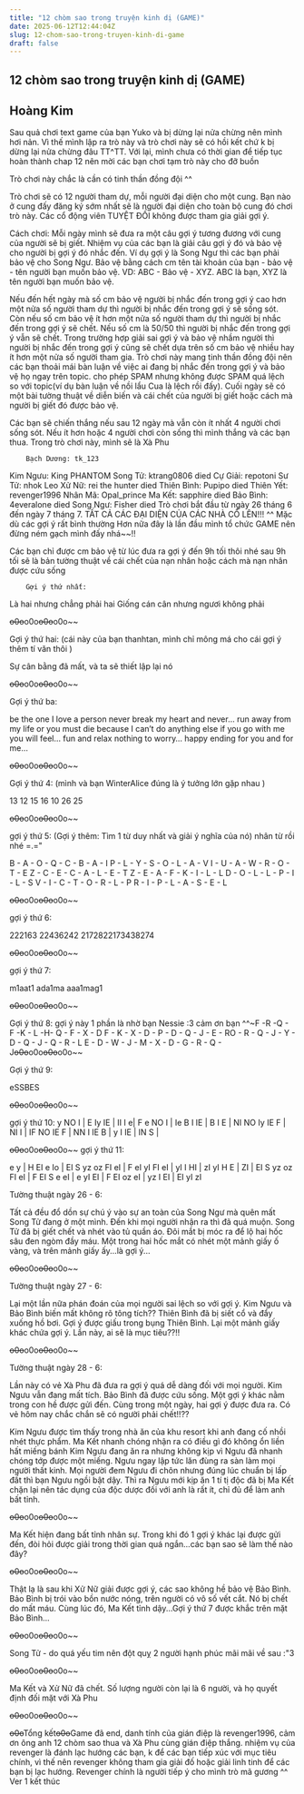 ```yaml
---
title: "12 chòm sao trong truyện kinh dị (GAME)"
date: 2025-06-12T12:44:04Z
slug: 12-chom-sao-trong-truyen-kinh-di-game
draft: false
---
```


## 12 chòm sao trong truyện kinh dị (GAME)

## Hoàng Kim

Sau quả chơi text game của bạn Yuko và bị dừng lại nửa chừng nên mình hơi nản. Vì thế mình lập ra trò này và trò chơi này sẽ có hồi kết chứ k bị dừng lại nửa chừng đâu TT^TT. Với lại, mình chưa có thời gian để tiếp tục hoàn thành chap 12 nên mời các bạn chơi tạm trò này cho đỡ buồn 
 
 
Trò chơi này chắc là cần có tinh thần đồng đội ^^
 
Trò chơi sẽ có 12 người tham dự, mỗi người đại diện cho một cung. Bạn nào ở cung đấy đăng ký sớm nhất sẽ là người đại diện cho toàn bộ cung đó chơi trò này. Các cổ động viên TUYỆT ĐỐI không được tham gia giải gợi ý.
 
Cách chơi:
Mỗi ngày mình sẽ đưa ra một câu gợi ý tương đương với cung của người sẽ bị giết. Nhiệm vụ của các bạn là giải câu gợi ý đó và bảo vệ cho người bị gợi ý đó nhắc đến. Ví dụ gợi ý là Song Ngư thì các bạn phải bảo vệ cho Song Ngư. Bảo vệ bằng cách cm tên tài khoản của bạn - bảo vệ - tên người bạn muốn bảo vệ.
VD: ABC - Bảo vệ - XYZ. ABC là bạn, XYZ là tên người bạn muốn bảo vệ.
 
Nếu đến hết ngày mà số cm bảo vệ người bị nhắc đến trong gợi ý cao hơn một nửa số người tham dự thì người bị nhắc đến trong gợi ý sẽ sống sót. Còn nếu số cm bảo vệ ít hơn một nửa số người tham dự thì người bị nhắc đến trong gợi ý sẽ chết. Nếu số cm là 50/50 thì người bị nhắc đến trong gợi ý vẫn sẽ chết. Trong trường hợp giải sai gợi ý và bảo vệ nhầm người thì người bị nhắc đến trong gợi ý cũng sẽ chết dựa trên số cm bảo vệ nhiều hay ít hơn một nửa số người tham gia. Trò chơi này mang tinh thần đồng đội nên các bạn thoải mái bàn luận về việc ai đang bị nhắc đến trong gợi ý và bảo vệ họ ngay trên topic. cho phép SPAM nhưng không được SPAM quá lệch so với topic(ví dụ bàn luận về nồi lẩu Cua là lệch rồi đấy). Cuối ngày sẽ có một bài tường thuật về diễn biến và cái chết của người bị giết hoặc cách mà người bị giết đó được bảo vệ.
 
 
Các bạn sẽ chiến thắng nếu sau 12 ngày mà vẫn còn ít nhất 4 người chơi sống sót. Nếu ít hơn hoặc 4 người chơi còn sống thì mình thắng và các bạn thua. Trong trò chơi này, mình sẽ là Xà Phu 
 
	
		
		Bạch Dương: tk_123 
Kim Ngưu: King PHANTOM
Song Tử: ktrang0806 died 
Cự Giải: repotoni
Sư Tử: nhok Leo 
Xử Nữ: rei the hunter died
Thiên Bình: Pupipo died 
Thiên Yết: revenger1996 
Nhân Mã: Opal_prince
Ma Kết: sapphire died
Bảo Bình: 4everalone died 
Song Ngư: Fisher died
	Trò chơi bắt đầu từ ngày 26 tháng 6 đến ngày 7 tháng 7. TẤT CẢ CÁC ĐẠI DIỆN CỦA CÁC NHÀ CỐ LÊN!!! ^^ Mặc dù các gợi ý rất bình thường  Hơn nữa đây là lần đầu mình tổ chức GAME nên đừng ném gạch mình đấy nhá~~!! 
 
Các bạn chỉ được cm bảo vệ từ lúc đưa ra gợi ý đến 9h tối thôi nhé  sau 9h tối sẽ là bản tường thuật về cái chết của nạn nhân hoặc cách mà nạn nhân được cứu sống 
 
	
		
		Gợi ý thứ nhất:
 
Là hai nhưng chẳng phải hai
Giống cán cân nhưng ngươi không phải
 
~~o0o~~o0o~~o0o~~o0o~~
 
Gợi ý thứ hai: (cái này của bạn thanhtan, mình chỉ mông má cho cái gợi ý thêm tí văn thôi )
 
Sự cân bằng đã mất, và ta sẽ thiết lập lại nó
 
~~o0o~~o0o~~o0o~~o0o~~
 
Gợi ý thứ ba: 
 
be the one I love
a person never break my heart and never… 
run away from my life
or you must die
because I can’t do anything else
if you go with me you will feel…
fun and relax
nothing to worry…
happy ending for you and for me…
 
~~o0o~~o0o~~o0o~~o0o~~
 
 
Gợi ý thứ 4: (mình và bạn WinterAlice đúng là ý tưởng lớn gặp nhau )
 
 
13 12 15 16 10 26 25
 
~~o0o~~o0o~~o0o~~o0o~~
 
gợi ý thứ 5: (Gợi ý thêm: Tìm 1 từ duy nhất và giải ý nghĩa của nó) nhân từ rồi nhé =.=" 
 
 
 B - A - O - Q - C - B - A - I
P - L - Y - S - O - L - A - V
I - U - A - W - R - O - T - E
Z - C - E - C - A - L - E - T
Z - E - A - F - K - I - L - L
D - O - L - L - P - I - L - S
V - I - C - T - O - R - L - P
R - I - P - L - A - S - E - L
 
 
~~o0o~~o0o~~o0o~~o0o~~
 
 
gợi ý thứ 6:
 
222163 22436242 2172822173438274
 
 
~~o0o~~o0o~~o0o~~o0o~~
 
gợi ý thứ 7:
 
m1aat1 ada1ma aaa1mag1 
 
 
~~o0o~~o0o~~o0o~~o0o~~
 
Gợi ý thứ 8: gợi ý này 1 phần là nhờ bạn Nessie :3 cảm ơn bạn ^^~F -R -Q - F -K - L -H- Q - F - X - D F - K - X - D - P - D - Q - J - E - RO - R - Q - J - Y - D - Q - J - Q - R - L E - D - W - J - M - X - D - G - R - Q - J~~o0o~~o0o~~o0o~~o0o~~ 
 
 
 
 
 
 Gợi ý thứ 9: 
 
 
 
 
 
 eSSBES 
 
 
 
 
 
 ~~o0o~~o0o~~o0o~~o0o~~ 
 
 
 
 
 
 
gợi ý thứ 10:
y NO I | E Iy IE | II I e| F e NO I | Ie B I IE | B I E | NI NO Iy IE F | NI I | IF NO IE F | NN I IE B | y I IE | IN S |
 
 
~~o0o~~o0o~~o0o~~o0o~~
gợi ý thứ 11:
 
e y | H EI e Io | EI S yz oz FI eI | F eI yI FI eI | yI I HI | zI yI H E | ZI | EI S yz oz FI eI | F EI S e eI | e yI EI | F EI oz eI | yz I EI | EI yI zI
	
Tường thuật ngày 26 - 6:
 
Tất cả đều đổ dồn sự chú ý vào sự an toàn của Song Ngư mà quên mất Song Tử đang ở một mình. Đến khi mọi người nhận ra thì đã quá muộn. Song Tử đã bị giết chết và nhét vào tủ quần áo. Đôi mắt bị móc ra để lộ hai hốc sâu đen ngòm đầy máu. Một trong hai hốc mắt có nhét một mảnh giấy ố vàng, và trên mảnh giấy ấy...là gợi ý...
 
~~o0o~~o0o~~o0o~~o0o~~
 
Tường thuật ngày 27 - 6:
 
Lại một lần nữa phán đoán của mọi người sai lệch so với gợi ý. Kim Ngưu và Bảo Bình biến mất không rõ tông tích?? Thiên Bình đã bị siết cổ và đẩy xuống hồ bơi. Gợi ý được giấu trong bụng Thiên Bình. Lại một mảnh giấy khác chứa gợi ý. Lần này, ai sẽ là mục tiêu??!!
 
 
~~o0o~~o0o~~o0o~~o0o~~
 
Tường thuật ngày 28 - 6:
 
Lần này có vẻ Xà Phu đã đưa ra gợi ý quá dễ dàng đối với mọi người. Kim Ngưu vẫn đang mất tích. Bảo Bình đã được cứu sống. Một gợi ý khác nằm trong con hề được gửi đến. Cùng trong một ngày, hai gợi ý được đưa ra. Có vẻ hôm nay chắc chắn sẽ có người phải chết!!?? 
 
 
Kim Ngưu được tìm thấy trong nhà ăn của khu resort khi anh đang cố nhồi nhét thực phẩm. Ma Kết nhanh chóng nhận ra có điều gì đó không ổn liền hất miếng bánh Kim Ngưu đang ăn ra nhưng không kịp vì Ngưu đã nhanh chóng tớp được một miếng. Ngưu ngay lập tức lăn đùng ra sàn làm mọi người thất kinh. Mọi người đem Ngưu đi chôn nhưng đúng lúc chuẩn bị lấp đất thì bạn Ngưu ngồi bật dậy. Thì ra Ngưu mới kịp ăn 1 tí tị độc đã bị Ma Kết chặn lại nên tác dụng của độc dược đối với anh là rất ít, chỉ đủ để làm anh bất tỉnh. 
 
 
~~o0o~~o0o~~o0o~~o0o~~
 
Ma Kết hiện đang bất tỉnh nhân sự. Trong khi đó 1 gợi ý khác lại được gửi đến, đòi hỏi được giải trong thời gian quá ngắn...các bạn sao sẽ làm thế nào đây? 
 
 
~~o0o~~o0o~~o0o~~o0o~~
 
Thật lạ là sau khi Xử Nữ giải được gợi ý, các sao không hề bảo vệ Bảo Bình. Bảo Bình bị trói vào bồn nước nóng, trên người có vô số vết cắt. Nó bị chết do mất máu. Cùng lúc đó, Ma Kết tỉnh dậy...Gợi ý thứ 7 được khắc trên mặt Bảo Bình...
 
 
~~o0o~~o0o~~o0o~~o0o~~
 
Song Tử - do quá yếu tim nên đột quỵ  2 người hạnh phúc mãi mãi về sau :"3
 
~~o0o~~o0o~~o0o~~o0o~~
 
Ma Kết và Xử Nữ đã chết. Số lượng người còn lại là 6 người, và họ quyết định đối mặt với Xà Phu
 
 
~~o0o~~o0o~~o0o~~o0o~~
 
 ~~o0o~~Tổng kết~~o0o~~Game đã end, danh tính của gián điệp là revenger1996, cảm ơn ông anh  12 chòm sao thua và Xà Phu cùng gián điệp thắng. nhiệm vụ của revenger là đánh lạc hướng các bạn, k để các bạn tiếp xúc với mục tiêu chính, vì thế nên revenger không tham gia giải đố hoặc giải linh tinh để các bạn bị lạc hướng. Revenger chính là người tiếp ý cho mình trò mã gương ^^ Ver 1 kết thúc